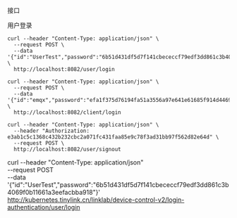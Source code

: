 接口

用户登录

```shell
curl --header "Content-Type: application/json" \
  --request POST \
  --data '{"id":"UserTest","password":"6b51d431df5d7f141cbececcf79edf3dd861c3b4069f0b11661a3eefacbba918"}' \
  http://localhost:8082/user/login
```

```shell
curl --header "Content-Type: application/json" \
  --request POST \
  --data '{"id":"emqx","password":"efa1f375d76194fa51a3556a97e641e61685f914d446979da50a551a4333ffd7"}' \
  http://localhost:8082/client/login
```

```shell
curl --header "Content-Type: application/json" \
  --header "Authorization: e3ab1c5c1368c432b232cbc2a071fc431faa85e9c78f3ad31bb97f562d82e64d" \
  --request POST \
  http://localhost:8082/user/signout
```


curl --header "Content-Type: application/json" \
  --request POST \
  --data '{"id":"UserTest","password":"6b51d431df5d7f141cbececcf79edf3dd861c3b4069f0b11661a3eefacbba918"}' \
  http://kubernetes.tinylink.cn/linklab/device-control-v2/login-authentication/user/login